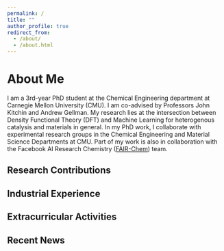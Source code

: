 ```yaml
---
permalink: /
title: ""
author_profile: true
redirect_from: 
  - /about/
  - /about.html
---
```




About Me
======
I am a 3rd-year PhD student at the Chemical Engineering department at Carnegie Mellon University (CMU). I am co-advised by Professors John Kitchin and Andrew Gellman. My research lies at the intersection between Density Functional Theory (DFT) and Machine Learning for heterogenous catalysis and materials in general. In my PhD work, I collaborate with experimental research groups in the Chemical Engineering and Material Science Departments at CMU. Part of my work is also in collaboration with the Facebook AI Research Chemistry ([FAIR-Chem](https://fair-chem.github.io/)) team. 

Research Contributions
------

Industrial Experience
------

Extracurricular Activities
------

Recent News
------

